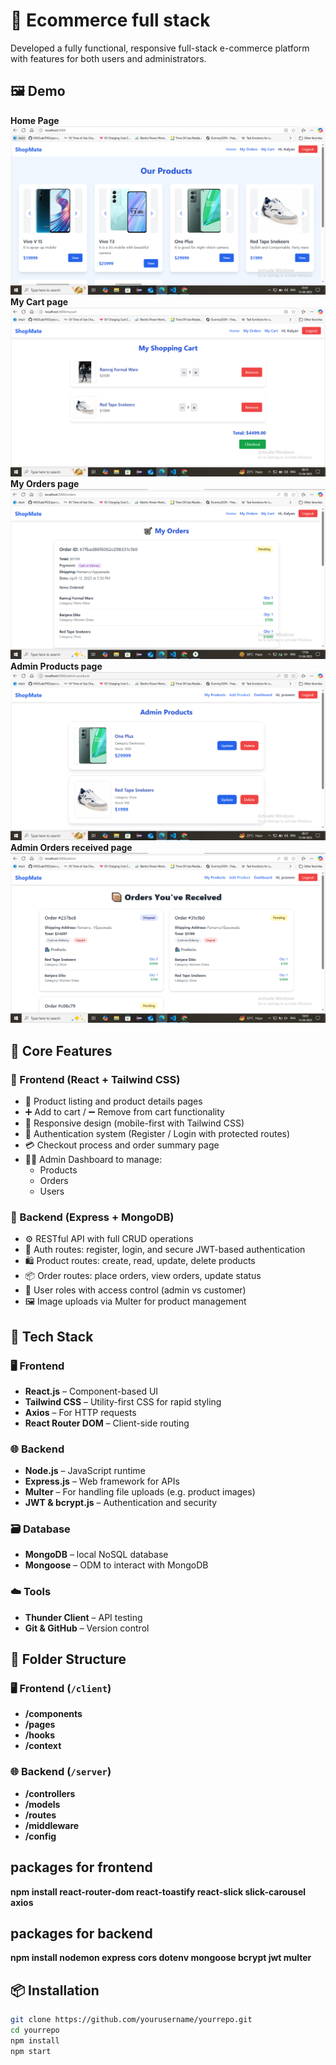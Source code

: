 # 🚀 Ecommerce full stack

Developed a fully functional, responsive full-stack e-commerce platform with features for both users and administrators.

## 🖼️ Demo
**Home Page**
![Homepage](./screenshots/screen_shot_2.PNG)
**My Cart page**
![MyCart](./screenshots/screen_shot_3.PNG)
**My Orders page**
![MyCart](./screenshots/screen_shot_5.PNG)
**Admin Products page**
![MyCart](./screenshots/screen_shot_4.PNG)
**Admin Orders received page**
![MyCart](./screenshots/screen_shot_6.PNG)

## 🎯 Core Features

### 🔹 Frontend (React + Tailwind CSS)
- 🛒 Product listing and product details pages
- ➕ Add to cart / ➖ Remove from cart functionality
- 📱 Responsive design (mobile-first with Tailwind CSS)
- 🔐 Authentication system (Register / Login with protected routes)
- 💳 Checkout process and order summary page
- 🧑‍💼 Admin Dashboard to manage:
  - Products
  - Orders
  - Users

### 🔹 Backend (Express + MongoDB)
- ⚙️ RESTful API with full CRUD operations
- 🔐 Auth routes: register, login, and secure JWT-based authentication
- 🛍️ Product routes: create, read, update, delete products
- 📦 Order routes: place orders, view orders, update status
- 👥 User roles with access control (admin vs customer)
- 🖼️ Image uploads via Multer for product management


## 🧰 Tech Stack

### 🖥️ Frontend
- **React.js** – Component-based UI
- **Tailwind CSS** – Utility-first CSS for rapid styling
- **Axios** – For HTTP requests
- **React Router DOM** – Client-side routing

### 🌐 Backend
- **Node.js** – JavaScript runtime
- **Express.js** – Web framework for APIs
- **Multer** – For handling file uploads (e.g. product images)
- **JWT & bcrypt.js** – Authentication and security

### 🗃️ Database
- **MongoDB** – local NoSQL database
- **Mongoose** – ODM to interact with MongoDB

### ☁️ Tools
- **Thunder Client** – API testing
- **Git & GitHub** – Version control

## 📁 Folder Structure 

### 🖥️ Frontend (`/client`)
- **/components**
- **/pages**
- **/hooks**
- **/context**


### 🌐 Backend (`/server`)
- **/controllers**
- **/models**
- **/routes**
- **/middleware**
- **/config**

## packages for frontend
**npm install react-router-dom react-toastify react-slick slick-carousel axios**

## packages for backend
**npm install nodemon express cors dotenv mongoose bcrypt jwt multer**

## 📦 Installation

```bash
git clone https://github.com/yourusername/yourrepo.git
cd yourrepo
npm install
npm start

